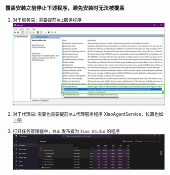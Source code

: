 ### 覆盖安装之前停止下述程序，避免安装时无法被覆盖

1. 对于服务端 : 需要提前`停止`服务程序
![service](./documents/resource/service.png)


2. 对于代理端: 需要也需要提前`停止`代理服务程序
    XiaoAgentService，位置也如上图


3. 打开任务管理器中，`终止` 发布者为 `Xiao Studio` 的程序
![XiaoStudioApp](./documents/resource/XiaoStudioApp.png)